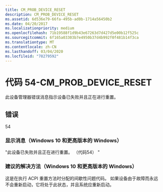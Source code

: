 ```yaml
---
title: CM_PROB_DEVICE_RESET
description: CM_PROB_DEVICE_RESET
ms.assetid: 6d536e79-66fa-495b-ad0b-1714a56450b2
ms.date: 04/20/2017
ms.localizationpriority: medium
ms.openlocfilehash: 71b19588f1d9b43e67263d7d427d5e00b12f525c
ms.sourcegitcommit: 6f165a03303b7e4950b37d4b992f0f481b14f3ca
ms.translationtype: MT
ms.contentlocale: zh-CN
ms.lasthandoff: 03/04/2020
ms.locfileid: "78279592"
---
```

# <a name="code-54---cm_prob_device_reset"></a>代码 54-CM_PROB_DEVICE_RESET

此设备管理器错误消息指示设备已失败并且正在进行重置。

## <a name="error"></a>错误

54

### <a name="display-message-windows-10-and-later-versions-of-windows"></a>显示消息（Windows 10 和更高版本的 Windows）

"此设备已失败并且正在进行重置。 （代码54） "

### <a name="recommended-resolution-windows-10-and-later-versions-of-windows"></a>建议的解决方法（Windows 10 和更高版本的 Windows）

这是在执行 ACPI 重置方法时分配的间歇性问题代码。 如果设备由于故障而永远不会重新启动，它将处于此状态，并且系统应重新启动。
